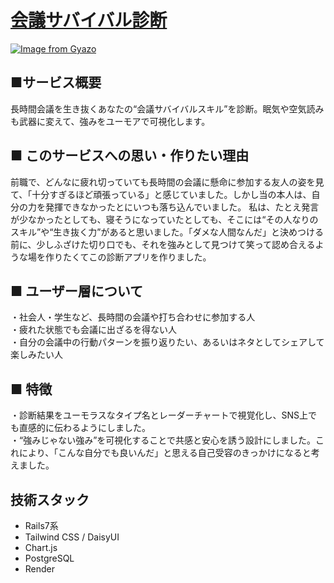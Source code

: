 # [会議サバイバル診断](https://conference-survival.onrender.com/)

[![Image from Gyazo](https://i.gyazo.com/8bb67653dbf1953e4b5b098b6ae0d7c1.jpg)](https://gyazo.com/8bb67653dbf1953e4b5b098b6ae0d7c1)
## ■サービス概要
長時間会議を生き抜くあなたの“会議サバイバルスキル”を診断。眠気や空気読みも武器に変えて、強みをユーモアで可視化します。

## ■ このサービスへの思い・作りたい理由
前職で、どんなに疲れ切っていても長時間の会議に懸命に参加する友人の姿を見て、「十分すぎるほど頑張っている」と感じていました。しかし当の本人は、自分の力を発揮できなかったとにいつも落ち込んでいました。
私は、たとえ発言が少なかったとしても、寝そうになっていたとしても、そこには“その人なりのスキル”や“生き抜く力”があると思いました。「ダメな人間なんだ」と決めつける前に、少しふざけた切り口でも、それを強みとして見つけて笑って認め合えるような場を作りたくてこの診断アプリを作りました。
 
## ■ ユーザー層について
・社会人・学生など、長時間の会議や打ち合わせに参加する人  
・疲れた状態でも会議に出ざるを得ない人  
・自分の会議中の行動パターンを振り返りたい、あるいはネタとしてシェアして楽しみたい人

## ■ 特徴
・診断結果をユーモラスなタイプ名とレーダーチャートで視覚化し、SNS上でも直感的に伝わるようにしました。  
・“強みじゃない強み”を可視化することで共感と安心を誘う設計にしました。これにより、「こんな自分でも良いんだ」と思える自己受容のきっかけになると考えました。

## 技術スタック
- Rails7系
- Tailwind CSS / DaisyUI
- Chart.js
- PostgreSQL
- Render
